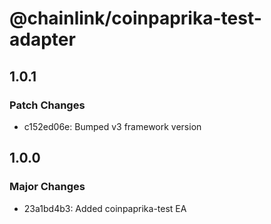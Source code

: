 # @chainlink/coinpaprika-test-adapter

## 1.0.1

### Patch Changes

- c152ed06e: Bumped v3 framework version

## 1.0.0

### Major Changes

- 23a1bd4b3: Added coinpaprika-test EA
